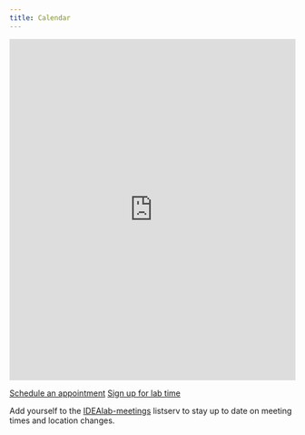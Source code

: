 ```yaml
---
title: Calendar
---
```


<iframe src="https://calendar.google.com/calendar/embed?height=600&amp;wkst=1&amp;bgcolor=%23ffffff&amp;ctz=America%2FPhoenix&amp;src=YXN1LmVkdV9iaTV0MDVvbTg0amx0NDN1cGhmc2RscHRwMEBncm91cC5jYWxlbmRhci5nb29nbGUuY29t&amp;src=aDA0NTc4YXUxZzhuYnRpcDk4anNwMXZlbmNAZ3JvdXAuY2FsZW5kYXIuZ29vZ2xlLmNvbQ&amp;src=YXN1LmVkdV84aTlhZHVxdmI4YjhsaHFvaW1xMWZiazAyZ0Bncm91cC5jYWxlbmRhci5nb29nbGUuY29t&amp;src=ZW4udXNhI2hvbGlkYXlAZ3JvdXAudi5jYWxlbmRhci5nb29nbGUuY29t&amp;color=%23795548&amp;color=%237CB342&amp;color=%238E24AA&amp;color=%230B8043&amp;mode=WEEK&amp;showTitle=0&amp;showNav=1&amp;showPrint=0" style="border-width:0" width="100%" height="600" frameborder="0" scrolling="no"></iframe>

[Schedule an appointment](https://calendar.google.com/calendar/selfsched?sstoken=UUczUW5BTnJwQlktfGRlZmF1bHR8MWJkYjgxMDFjOTYxZTRjODNkNjZjODMwOTY0MGUwNDE)
[Sign up for lab time](https://calendar.google.com/calendar/selfsched?sstoken=UUJzMzlDZEhzSF95fGRlZmF1bHR8YmVlNGJkMzRlNzZkNjliY2NmYjlhNDk3YTJiNmIxYWE)

Add yourself to the [IDEAlab-meetings](https://groups.google.com/forum/#!forum/idealab-meetings) listserv to stay up to date on meeting times and location changes.
